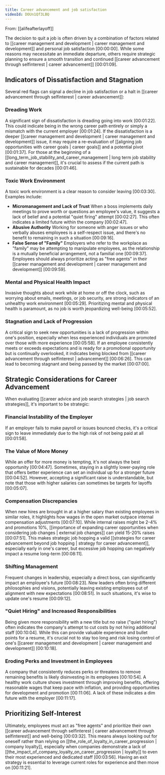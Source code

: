 ```yaml
---
title: Career advancement and job satisfaction
videoId: DOUn1Qf3LBQ
---
```


From: [[alifeafterlayoff]] <br/> 

The decision to quit a job is often driven by a combination of factors related to [[career management and development | career management and development]] and personal job satisfaction <a class="yt-timestamp" data-t="00:00:00">[00:00:00]</a>. While some reasons may necessitate an immediate departure, others require strategic planning to ensure a smooth transition and continued [[career advancement through selfinterest | career advancement]] <a class="yt-timestamp" data-t="00:01:09">[00:01:09]</a>.

## Indicators of Dissatisfaction and Stagnation

Several red flags can signal a decline in job satisfaction or a halt in [[career advancement through selfinterest | career advancement]]:

### Dreading Work
A significant sign of dissatisfaction is dreading going into work <a class="yt-timestamp" data-t="00:01:22">[00:01:22]</a>. This could indicate being in the wrong career path entirely or simply a mismatch with the current employer <a class="yt-timestamp" data-t="00:01:24">[00:01:24]</a>. If the dissatisfaction is a deeper [[career management and development | career management and development]] issue, it may require a re-evaluation of [[aligning job opportunities with career goals | career goals]] and a potential pivot <a class="yt-timestamp" data-t="00:01:37">[00:01:37]</a>. For those at the beginning of a [[long_term_job_stability_and_career_management | long term job stability and career management]], it's crucial to assess if the current path is sustainable for decades <a class="yt-timestamp" data-t="00:01:46">[00:01:46]</a>.

### Toxic Work Environment
A toxic work environment is a clear reason to consider leaving <a class="yt-timestamp" data-t="00:03:30">[00:03:30]</a>. Examples include:
*   **Micromanagement and Lack of Trust** When a boss implements daily meetings to prove worth or questions an employee's value, it suggests a lack of belief and a potential "quiet firing" attempt <a class="yt-timestamp" data-t="00:02:27">[00:02:27]</a>. This often indicates a limited future within the company <a class="yt-timestamp" data-t="00:02:47">[00:02:47]</a>.
*   **Abusive Authority** Working for someone with anger issues or who verbally abuses employees is a self-respect issue, and there's no benefit to remaining in such a situation <a class="yt-timestamp" data-t="00:09:16">[00:09:16]</a>.
*   **False Sense of "Family"** Employers who refer to the workplace as "family" may be attempting to manipulate employees, as the relationship is a mutually beneficial arrangement, not a familial one <a class="yt-timestamp" data-t="00:09:37">[00:09:37]</a>. Employees should always prioritize acting as "free agents" in their [[career management and development | career management and development]] <a class="yt-timestamp" data-t="00:09:59">[00:09:59]</a>.

### Mental and Physical Health Impact
Invasive thoughts about work while at home or off the clock, such as worrying about emails, meetings, or job security, are strong indicators of an unhealthy work environment <a class="yt-timestamp" data-t="00:05:29">[00:05:29]</a>. Prioritizing mental and physical health is paramount, as no job is worth jeopardizing well-being <a class="yt-timestamp" data-t="00:05:52">[00:05:52]</a>.

### Stagnation and Lack of Progression
A critical sign to seek new opportunities is a lack of progression within one's position, especially when less experienced individuals are promoted over those with more experience <a class="yt-timestamp" data-t="00:05:58">[00:05:58]</a>. If an employee consistently meets or exceeds expectations and is ready for a promotional opportunity but is continually overlooked, it indicates being blocked from [[career advancement through selfinterest | advancement]] <a class="yt-timestamp" data-t="00:06:26">[00:06:26]</a>. This can lead to becoming stagnant and being passed by the market <a class="yt-timestamp" data-t="00:07:00">[00:07:00]</a>.

## Strategic Considerations for Career Advancement

When evaluating [[career advice and job search strategies | job search strategies]], it's important to be strategic:

### Financial Instability of the Employer
If an employer fails to make payroll or issues bounced checks, it's a critical sign to leave immediately due to the high risk of not being paid at all <a class="yt-timestamp" data-t="00:01:58">[00:01:58]</a>.

### The Value of More Money
While an offer for more money is tempting, it's not always the best opportunity <a class="yt-timestamp" data-t="00:04:47">[00:04:47]</a>. Sometimes, staying in a slightly lower-paying role that offers better experience can set an individual up for a stronger future <a class="yt-timestamp" data-t="00:04:52">[00:04:52]</a>. However, accepting a significant raise is understandable, but note that those with higher salaries can sometimes be targets for layoffs <a class="yt-timestamp" data-t="00:05:07">[00:05:07]</a>.

### Compensation Discrepancies
When new hires are brought in at a higher salary than existing employees in similar roles, it highlights how wages in the open market outpace internal compensation adjustments <a class="yt-timestamp" data-t="00:07:10">[00:07:10]</a>. While internal raises might be 2-4% and promotions 10%, [[importance of expanding career opportunities when considering job changes | external job changes]] can yield 15-20% raises <a class="yt-timestamp" data-t="00:07:51">[00:07:51]</a>. This makes strategic job hopping a valid [[strategies for career advancement beyond job hopping | strategy for career advancement]], especially early in one's career, but excessive job hopping can negatively impact a resume long-term <a class="yt-timestamp" data-t="00:08:11">[00:08:11]</a>.

### Shifting Management
Frequent changes in leadership, especially a direct boss, can significantly impact an employee's future <a class="yt-timestamp" data-t="00:08:23">[00:08:23]</a>. New leaders often bring different philosophies and visions, potentially leaving existing employees out of alignment with new expectations <a class="yt-timestamp" data-t="00:08:51">[00:08:51]</a>. In such situations, it's wise to update one's resume <a class="yt-timestamp" data-t="00:09:12">[00:09:12]</a>.

### "Quiet Hiring" and Increased Responsibilities
Being given more responsibility with a new title but no raise ("quiet hiring") often indicates the company's attempt to cut costs by not hiring additional staff <a class="yt-timestamp" data-t="00:10:04">[00:10:04]</a>. While this can provide valuable experience and bullet points for a resume, it's crucial not to stay too long and risk losing control of one's [[career management and development | career management and development]] <a class="yt-timestamp" data-t="00:10:18">[00:10:18]</a>.

### Eroding Perks and Investment in Employees
A company that consistently reduces perks or threatens to remove remaining benefits is likely disinvesting in its employees <a class="yt-timestamp" data-t="00:10:54">[00:10:54]</a>. A healthy work culture shows investment through improving benefits, offering reasonable wages that keep pace with inflation, and providing opportunities for development and promotion <a class="yt-timestamp" data-t="00:11:06">[00:11:06]</a>. A lack of these indicates a dim future with the employer <a class="yt-timestamp" data-t="00:11:17">[00:11:17]</a>.

## Prioritizing Self-Interest
Ultimately, employees must act as "free agents" and prioritize their own [[career advancement through selfinterest | career advancement through selfinterest]] and well-being <a class="yt-timestamp" data-t="00:03:32">[00:03:32]</a>. This means always looking out for oneself rather than relying on [[the_role_of_loyalty_in_career_progression | company loyalty]], especially when companies demonstrate a lack of [[the_impact_of_company_loyalty_on_career_progression | loyalty]] to even their most experienced and dedicated staff <a class="yt-timestamp" data-t="00:03:56">[00:03:56]</a>. Having an exit strategy is essential to leverage current roles for experience and then move on <a class="yt-timestamp" data-t="00:11:21">[00:11:21]</a>.